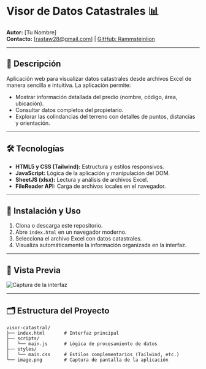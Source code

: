 # Visor de Datos Catastrales 📊

**Autor:** [Tu Nombre]  
**Contacto:** [rastaw28@gmail.com] | [GitHub: Rammsteinlion](https://github.com/Rammsteinlion)

---

## 📌 Descripción

Aplicación web para visualizar datos catastrales desde archivos Excel de manera sencilla e intuitiva. La aplicación permite:

- Mostrar información detallada del predio (nombre, código, área, ubicación).  
- Consultar datos completos del propietario.  
- Explorar las colindancias del terreno con detalles de puntos, distancias y orientación.

---

## 🛠 Tecnologías

- **HTML5 y CSS (Tailwind):** Estructura y estilos responsivos.  
- **JavaScript:** Lógica de la aplicación y manipulación del DOM.  
- **SheetJS (xlsx):** Lectura y análisis de archivos Excel.  
- **FileReader API:** Carga de archivos locales en el navegador.

---

## 🚀 Instalación y Uso

1. Clona o descarga este repositorio.  
2. Abre `index.html` en un navegador moderno.  
3. Selecciona el archivo Excel con datos catastrales.  
4. Visualiza automáticamente la información organizada en la interfaz.

---

## 📸 Vista Previa

![Captura de la interfaz](image.png)

---

## 🗂 Estructura del Proyecto

```plaintext
visor-catastral/
├── index.html       # Interfaz principal
├── scripts/
│   └── main.js      # Lógica de procesamiento de datos
├── styles/
│   └── main.css     # Estilos complementarios (Tailwind, etc.)
└── image.png        # Captura de pantalla de la aplicación
